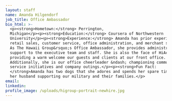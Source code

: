 ```yaml
---
layout: staff
name: Amanda Hilgendorf
job_title: Office Ambassador
bio_html: >-
  <p><strong>Hometown:</strong> Perrington,
  Michigan</p><p><strong>Education:</strong> Coursera of Northwestern
  University</p><p><strong>Experience:</strong> Amanda has prior experience in
  retail sales, customer service, office administration, and merchant services.
  As The Hawaii Group&rsquo;s Office Ambassador, she provides administrative
  support to the executive team and staff. She is also the face of HiAccounting,
  providing a warm welcome our guests and clients at our front office.
  Additionally, she is our office cheerleader &ndash; championing community
  service initiatives and company outings.</p><p><strong>Fun Fact:
  </strong>Amanda has two dogs that she adores and spends her spare time with
  her husband supporting our military and their families.</p>
email:
linkedin:
profile_image: /uploads/higroup-portrait-newhire.jpg
---
```


